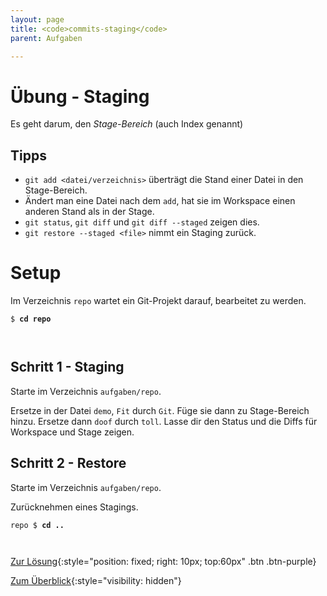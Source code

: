 ```yaml
---
layout: page
title: <code>commits-staging</code>
parent: Aufgaben

---
```

# Übung - Staging

Es geht darum, den *Stage-Bereich*
(auch Index genannt)

## Tipps

* `git add <datei/verzeichnis>` 
   überträgt die Stand einer Datei in den Stage-Bereich.
*  Ändert man eine Datei nach dem `add`, hat sie
   im Workspace einen anderen Stand als in der Stage.
* `git status`, `git diff` und `git diff --staged` zeigen dies.
* `git restore --staged <file>` nimmt ein Staging zurück.


# Setup

Im Verzeichnis `repo` wartet ein Git-Projekt darauf,
bearbeitet zu werden. 



<pre><code>$ <b>cd repo</b><br><br><br></code></pre>


## Schritt 1 - Staging

Starte im Verzeichnis `aufgaben/repo`.

Ersetze in der Datei `demo`,
`Fit` durch `Git`.
Füge sie dann zu Stage-Bereich hinzu.
Ersetze dann `doof` durch `toll`.
Lasse dir den Status und die Diffs
für Workspace und Stage zeigen.

## Schritt 2 - Restore

Starte im Verzeichnis `aufgaben/repo`.

Zurücknehmen eines Stagings. 


<pre><code>repo $ <b>cd ..</b><br><br><br></code></pre>


[Zur Lösung](loesung-commits-staging.html){:style="position: fixed; right: 10px; top:60px" .btn .btn-purple}

[Zum Überblick](../../ueberblick.html){:style="visibility: hidden"}

